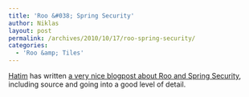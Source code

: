 ```yaml
---
title: 'Roo &#038; Spring Security'
author: Niklas
layout: post
permalink: /archives/2010/10/17/roo-spring-security/
categories:
  - 'Roo &amp; Tiles'
---
```

[Hatim][1] has written <a href="http://hatimonline.com/2010/08/04/spring-roo-and-spring-security-tutorial-0/" class="broken_link">a very nice blogpost about Roo and Spring Security</a>, including source and going into a good level of detail.

 [1]: http://forum.springsource.org/member.php?u=32619